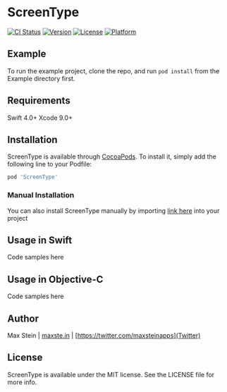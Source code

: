# ScreenType

[![CI Status](http://img.shields.io/travis/allgamesallfree/ScreenType.svg?style=flat)](https://travis-ci.org/allgamesallfree/ScreenType)
[![Version](https://img.shields.io/cocoapods/v/ScreenType.svg?style=flat)](http://cocoapods.org/pods/ScreenType)
[![License](https://img.shields.io/cocoapods/l/ScreenType.svg?style=flat)](http://cocoapods.org/pods/ScreenType)
[![Platform](https://img.shields.io/cocoapods/p/ScreenType.svg?style=flat)](http://cocoapods.org/pods/ScreenType)

## Example

To run the example project, clone the repo, and run `pod install` from the Example directory first.

## Requirements

Swift 4.0+
Xcode 9.0+

## Installation

ScreenType is available through [CocoaPods](http://cocoapods.org). To install
it, simply add the following line to your Podfile:

```ruby
pod 'ScreenType'
```

### Manual Installation

You can also install ScreenType manually by importing [link here](ScreenType.swift) into your project

## Usage in Swift

Code samples here

## Usage in Objective-C

Code samples here

## Author

Max Stein | [maxste.in](maxste.in) | [https://twitter.com/maxsteinapps](Twitter)

## License

ScreenType is available under the MIT license. See the LICENSE file for more info.
